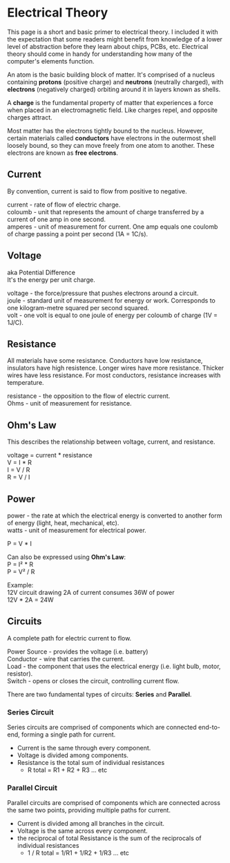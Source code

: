 # Electrical Theory
This page is a short and basic primer to electrical theory. I included it with the expectation that some readers might benefit from knowledge of a lower level of abstraction before they learn about chips, PCBs, etc. Electrical theory should come in handy for understanding how many of the computer's elements function.<br>

An atom is the basic building block of matter. It's comprised of a nucleus containing **protons** (positive charge) and **neutrons** (neutrally charged), with **electrons** (negatively charged) orbiting around it in layers known as shells.<br>

A **charge** is the fundamental property of matter that experiences a force when placed in an electromagnetic field. Like charges repel, and opposite charges attract.<br>

Most matter has the electrons tightly bound to the nucleus. However, certain materials called **conductors** have electrons in the outermost shell loosely bound, so they can move freely from one atom to another. These electrons are known as **free electrons**.

## Current
By convention, current is said to flow from positive to negative.<br>

current - rate of flow of electric charge.<br>
coloumb - unit that represents the amount of charge transferred by a current of one amp in one second.<br>
amperes - unit of measurement for current. One amp equals one coulomb of charge passing a point per second (1A = 1C/s).

## Voltage
aka Potential Difference<br>
It's the energy per unit charge.<br>

voltage - the force/pressure that pushes electrons around a circuit.<br>
joule - standard unit of measurement for energy or work. Corresponds to one kilogram-metre squared per second squared.<br>
volt - one volt is equal to one joule of energy per coloumb of charge (1V = 1J/C).

## Resistance
All materials have some resistance. Conductors have low resistance, insulators have high resistence. Longer wires have more resistance. Thicker wires have less resistance. For most conductors, resistance increases with temperature.<br>

resistance - the opposition to the flow of electric current.<br>
Ohms - unit of measurement for resistance. 

## Ohm's Law
This describes the relationship between voltage, current, and resistance.<br>

voltage = current * resistance<br>
V = I * R<br>
I = V / R<br>
R = V / I

## Power
power - the rate at which the electrical energy is converted to another form of energy (light, heat, mechanical, etc).<br>
watts - unit of measurement for electrical power.<br>

P = V * I

Can also be expressed using **Ohm's Law**:<br>
P = I² * R<br>
P = V² / R<br>

Example:<br>
12V circuit drawing 2A of current consumes 36W of power<br>
12V * 2A = 24W

## Circuits
A complete path for electric current to flow.<br>

Power Source - provides the voltage (i.e. battery)<br>
Conductor - wire that carries the current.<br>
Load - the component that uses the electrical energy (i.e. light bulb, motor, resistor).<br>
Switch - opens or closes the circuit, controlling current flow.<br>

There are two fundamental types of circuits: **Series** and **Parallel**.

### Series Circuit
Series circuits are comprised of components which are connected end-to-end, forming a single path for current. <br>
* Current is the same through every component. 
* Voltage is divided among components.
* Resistance is the total sum of individual resistances 
    * R total = R1 + R2 + R3 ... etc

### Parallel Circuit
Parallel circuits are comprised of components which are connected across the same two points, providing multiple paths for current.
* Current is divided among all branches in the circuit.
* Voltage is the same across every component.
* the reciprocal of total Resistance is the sum of the reciprocals of individual resistances 
    * 1 / R total = 1/R1 + 1/R2 + 1/R3 ... etc

